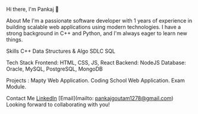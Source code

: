 Hi there, I'm Pankaj 👋

About Me
I'm a passionate software developer with 1 years of experience in building scalable web applications using modern technologies.
I have a strong background in C++ and Python, and I'm always eager to learn new things.

Skills
C++
Data Structures & Algo
SDLC
SQL

Tech Stack
Frontend: HTML, CSS, JS, React
Backend: NodeJS 
Database: Oracle, MySQL, PostgreSQL, MongoDB

Projects :
Mapty Web Application.
Coding School Web Application.
Exam Module.

Contact Me
[LinkedIn](https://www.linkedin.com/in/pankajsarmah/)
[Email](mailto: pankajgoutam1278@gmail.com)
Looking forward to collaborating with you!
